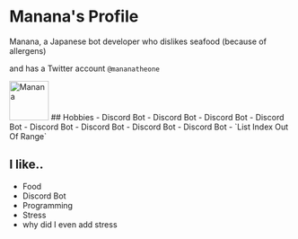 # Manana's Profile
Manana, a Japanese bot developer who dislikes seafood (because of allergens)

and has a Twitter account `@mananatheone` 

 <img width="70" alt="Manana" src="https://github.com/MananaTheOne/fileses/blob/main/manana.png?raw=true">
## Hobbies
- Discord Bot
- Discord Bot
- Discord Bot
- Discord Bot
- Discord Bot
- Discord Bot
- Discord Bot
- Discord Bot
- `List Index Out Of Range`

## I like..
- Food
- Discord Bot
- Programming
- Stress
- why did I even add stress
